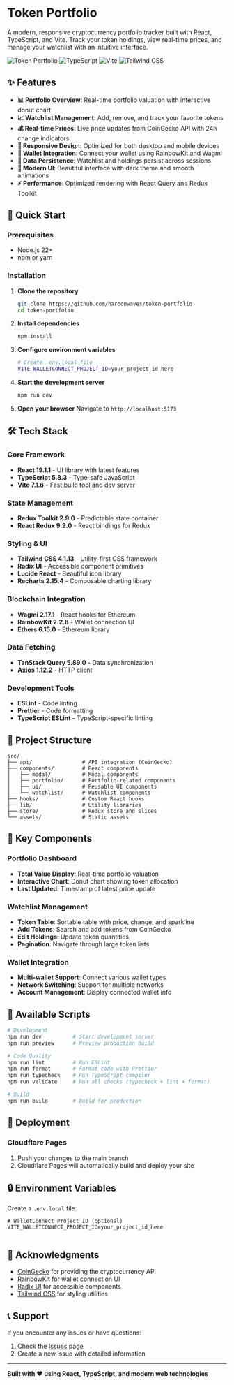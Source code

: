 # Token Portfolio

A modern, responsive cryptocurrency portfolio tracker built with React, TypeScript, and Vite. Track
your token holdings, view real-time prices, and manage your watchlist with an intuitive interface.

![Token Portfolio](https://img.shields.io/badge/React-19.1.1-blue?logo=react)
![TypeScript](https://img.shields.io/badge/TypeScript-5.8.3-blue?logo=typescript)
![Vite](https://img.shields.io/badge/Vite-7.1.6-646CFF?logo=vite)
![Tailwind CSS](https://img.shields.io/badge/Tailwind%20CSS-4.1.13-38B2AC?logo=tailwind-css)

## ✨ Features

- **📊 Portfolio Overview**: Real-time portfolio valuation with interactive donut chart
- **📈 Watchlist Management**: Add, remove, and track your favorite tokens
- **💰 Real-time Prices**: Live price updates from CoinGecko API with 24h change indicators
- **📱 Responsive Design**: Optimized for both desktop and mobile devices
- **🔗 Wallet Integration**: Connect your wallet using RainbowKit and Wagmi
- **💾 Data Persistence**: Watchlist and holdings persist across sessions
- **🎨 Modern UI**: Beautiful interface with dark theme and smooth animations
- **⚡ Performance**: Optimized rendering with React Query and Redux Toolkit

## 🚀 Quick Start

### Prerequisites

- Node.js 22+
- npm or yarn

### Installation

1. **Clone the repository**

   ```bash
   git clone https://github.com/haroonwaves/token-portfolio
   cd token-portfolio
   ```

2. **Install dependencies**

   ```bash
   npm install
   ```

3. **Configure environment variables**

   ```bash
   # Create .env.local file
   VITE_WALLETCONNECT_PROJECT_ID=your_project_id_here
   ```

4. **Start the development server**

   ```bash
   npm run dev
   ```

5. **Open your browser** Navigate to `http://localhost:5173`

## 🛠️ Tech Stack

### Core Framework

- **React 19.1.1** - UI library with latest features
- **TypeScript 5.8.3** - Type-safe JavaScript
- **Vite 7.1.6** - Fast build tool and dev server

### State Management

- **Redux Toolkit 2.9.0** - Predictable state container
- **React Redux 9.2.0** - React bindings for Redux

### Styling & UI

- **Tailwind CSS 4.1.13** - Utility-first CSS framework
- **Radix UI** - Accessible component primitives
- **Lucide React** - Beautiful icon library
- **Recharts 2.15.4** - Composable charting library

### Blockchain Integration

- **Wagmi 2.17.1** - React hooks for Ethereum
- **RainbowKit 2.2.8** - Wallet connection UI
- **Ethers 6.15.0** - Ethereum library

### Data Fetching

- **TanStack Query 5.89.0** - Data synchronization
- **Axios 1.12.2** - HTTP client

### Development Tools

- **ESLint** - Code linting
- **Prettier** - Code formatting
- **TypeScript ESLint** - TypeScript-specific linting

## 📁 Project Structure

```
src/
├── api/                # API integration (CoinGecko)
├── components/         # React components
│   ├── modal/          # Modal components
│   ├── portfolio/      # Portfolio-related components
│   ├── ui/             # Reusable UI components
│   └── watchlist/      # Watchlist components
├── hooks/              # Custom React hooks
├── lib/                # Utility libraries
├── store/              # Redux store and slices
└── assets/             # Static assets
```

## 🎯 Key Components

### Portfolio Dashboard

- **Total Value Display**: Real-time portfolio valuation
- **Interactive Chart**: Donut chart showing token allocation
- **Last Updated**: Timestamp of latest price update

### Watchlist Management

- **Token Table**: Sortable table with price, change, and sparkline
- **Add Tokens**: Search and add tokens from CoinGecko
- **Edit Holdings**: Update token quantities
- **Pagination**: Navigate through large token lists

### Wallet Integration

- **Multi-wallet Support**: Connect various wallet types
- **Network Switching**: Support for multiple networks
- **Account Management**: Display connected wallet info

## 🔧 Available Scripts

```bash
# Development
npm run dev          # Start development server
npm run preview      # Preview production build

# Code Quality
npm run lint         # Run ESLint
npm run format       # Format code with Prettier
npm run typecheck    # Run TypeScript compiler
npm run validate     # Run all checks (typecheck + lint + format)

# Build
npm run build        # Build for production
```

## 🚀 Deployment

### Cloudflare Pages

1. Push your changes to the main branch
2. Cloudflare Pages will automatically build and deploy your site

## 🔒 Environment Variables

Create a `.env.local` file:

```env
# WalletConnect Project ID (optional)
VITE_WALLETCONNECT_PROJECT_ID=your_project_id_here


```

## 🙏 Acknowledgments

- [CoinGecko](https://coingecko.com) for providing the cryptocurrency API
- [RainbowKit](https://rainbowkit.com) for wallet connection UI
- [Radix UI](https://radix-ui.com) for accessible components
- [Tailwind CSS](https://tailwindcss.com) for styling utilities

## 📞 Support

If you encounter any issues or have questions:

1. Check the [Issues](https://github.com/haroonwaves/token-portfolio/issues) page
2. Create a new issue with detailed information

---

**Built with ❤️ using React, TypeScript, and modern web technologies**
